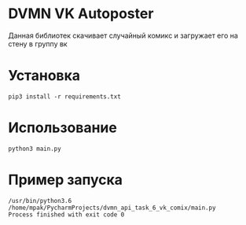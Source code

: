 # DVMN VK Autoposter

Данная библиотек скачивает случайный комикс и загружает его на стену в группу вк

# Установка

```console
pip3 install -r requirements.txt
```


# Использование

```console
python3 main.py
```

# Пример запуска
```console
/usr/bin/python3.6 /home/mpak/PycharmProjects/dvmn_api_task_6_vk_comix/main.py
Process finished with exit code 0
```
